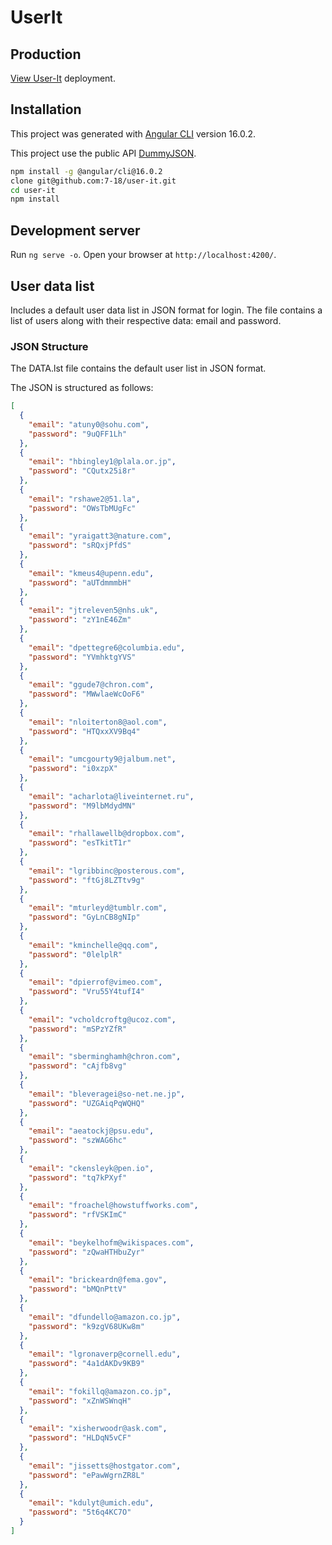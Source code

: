 # UserIt

## Production

[View User-It](https://user-it.vercel.app/) deployment.

## Installation

This project was generated with [Angular CLI](https://github.com/angular/angular-cli) version 16.0.2.

This project use the public API [DummyJSON](https://dummyjson.com/).

```bash
npm install -g @angular/cli@16.0.2
clone git@github.com:7-18/user-it.git
cd user-it
npm install
```

## Development server

Run `ng serve -o`. Open your browser at `http://localhost:4200/`.

## User data list

Includes a default user data list in JSON format for login. The file contains a list of users along with their respective data: email and password.

### JSON Structure
The DATA.lst file contains the default user list in JSON format.

The JSON is structured as follows:

```json
[
  {
    "email": "atuny0@sohu.com",
    "password": "9uQFF1Lh"
  },
  {
    "email": "hbingley1@plala.or.jp",
    "password": "CQutx25i8r"
  },
  {
    "email": "rshawe2@51.la",
    "password": "OWsTbMUgFc"
  },
  {
    "email": "yraigatt3@nature.com",
    "password": "sRQxjPfdS"
  },
  {
    "email": "kmeus4@upenn.edu",
    "password": "aUTdmmmbH"
  },
  {
    "email": "jtreleven5@nhs.uk",
    "password": "zY1nE46Zm"
  },
  {
    "email": "dpettegre6@columbia.edu",
    "password": "YVmhktgYVS"
  },
  {
    "email": "ggude7@chron.com",
    "password": "MWwlaeWcOoF6"
  },
  {
    "email": "nloiterton8@aol.com",
    "password": "HTQxxXV9Bq4"
  },
  {
    "email": "umcgourty9@jalbum.net",
    "password": "i0xzpX"
  },
  {
    "email": "acharlota@liveinternet.ru",
    "password": "M9lbMdydMN"
  },
  {
    "email": "rhallawellb@dropbox.com",
    "password": "esTkitT1r"
  },
  {
    "email": "lgribbinc@posterous.com",
    "password": "ftGj8LZTtv9g"
  },
  {
    "email": "mturleyd@tumblr.com",
    "password": "GyLnCB8gNIp"
  },
  {
    "email": "kminchelle@qq.com",
    "password": "0lelplR"
  },
  {
    "email": "dpierrof@vimeo.com",
    "password": "Vru55Y4tufI4"
  },
  {
    "email": "vcholdcroftg@ucoz.com",
    "password": "mSPzYZfR"
  },
  {
    "email": "sberminghamh@chron.com",
    "password": "cAjfb8vg"
  },
  {
    "email": "bleveragei@so-net.ne.jp",
    "password": "UZGAiqPqWQHQ"
  },
  {
    "email": "aeatockj@psu.edu",
    "password": "szWAG6hc"
  },
  {
    "email": "ckensleyk@pen.io",
    "password": "tq7kPXyf"
  },
  {
    "email": "froachel@howstuffworks.com",
    "password": "rfVSKImC"
  },
  {
    "email": "beykelhofm@wikispaces.com",
    "password": "zQwaHTHbuZyr"
  },
  {
    "email": "brickeardn@fema.gov",
    "password": "bMQnPttV"
  },
  {
    "email": "dfundello@amazon.co.jp",
    "password": "k9zgV68UKw8m"
  },
  {
    "email": "lgronaverp@cornell.edu",
    "password": "4a1dAKDv9KB9"
  },
  {
    "email": "fokillq@amazon.co.jp",
    "password": "xZnWSWnqH"
  },
  {
    "email": "xisherwoodr@ask.com",
    "password": "HLDqN5vCF"
  },
  {
    "email": "jissetts@hostgator.com",
    "password": "ePawWgrnZR8L"
  },
  {
    "email": "kdulyt@umich.edu",
    "password": "5t6q4KC7O"
  }
]
```
